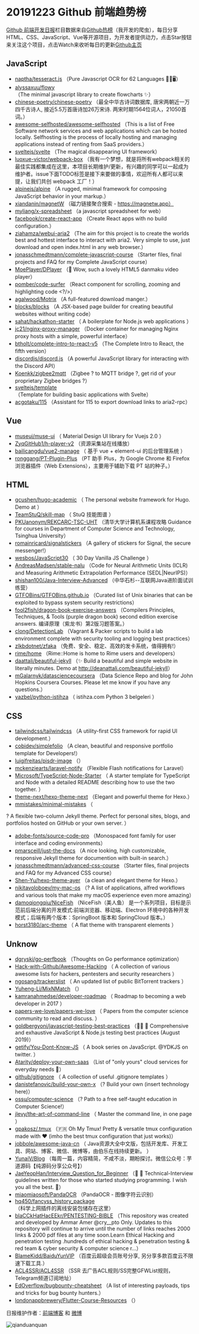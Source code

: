 # 20191223 Github 前端趋势榜

[Github 前端开发日报](https://qdkfweb.cn/c/news)栏目数据来自[Github热榜](https://github.qdkfweb.cn/)（我开发的爬虫），每日分享HTML、CSS、JavaScript、Vue等开源项目，为开发者提供动力，点击Star按钮来关注这个项目，点击Watch来收听每日的更新[Github主页](https://github.com/kujian/githubTrending)
## JavaScript

* [naptha/tesseract.js](https://github.com/naptha/tesseract.js) （Pure Javascript OCR for 62 Languages &#x1f4d6;&#x1f389;&#x1f5a5;）
* [alyssaxuu/flowy](https://github.com/alyssaxuu/flowy) （The minimal javascript library to create flowcharts ✨）
* [chinese-poetry/chinese-poetry](https://github.com/chinese-poetry/chinese-poetry) （最全中华古诗词数据库, 唐宋两朝近一万四千古诗人, 接近5.5万首唐诗加26万宋诗. 两宋时期1564位词人，21050首词。）
* [awesome-selfhosted/awesome-selfhosted](https://github.com/awesome-selfhosted/awesome-selfhosted) （This is a list of Free Software network services and web applications which can be hosted locally. Selfhosting is the process of locally hosting and managing applications instead of renting from SaaS providers.）
* [sveltejs/svelte](https://github.com/sveltejs/svelte) （The magical disappearing UI framework）
* [luoxue-victor/webpack-box](https://github.com/luoxue-victor/webpack-box) （我有一个梦想，就是将所有webpack相关的最佳实践都集成在这里，本项目长期维护/更新，有兴趣的同学可以一起成为维护者。issue下面TODO标签是接下来要做的事情，欢迎所有人都可以来提，让我们共创 webpack 工厂！）
* [alpinejs/alpine](https://github.com/alpinejs/alpine) （A rugged, minimal framework for composing JavaScript behavior in your markup.）
* [xiandanin/magnetW](https://github.com/xiandanin/magnetW) （磁力链接聚合搜索 - https://magnetw.app）
* [myliang/x-spreadsheet](https://github.com/myliang/x-spreadsheet) （a javascript spreadsheet for web）
* [facebook/create-react-app](https://github.com/facebook/create-react-app) （Create React apps with no build configuration.）
* [ziahamza/webui-aria2](https://github.com/ziahamza/webui-aria2) （The aim for this project is to create the worlds best and hottest interface to interact with aria2. Very simple to use, just download and open index.html in any web browser.）
* [jonasschmedtmann/complete-javascript-course](https://github.com/jonasschmedtmann/complete-javascript-course) （Starter files, final projects and FAQ for my Complete JavaScript course）
* [MoePlayer/DPlayer](https://github.com/MoePlayer/DPlayer) （&#x1f36d; Wow, such a lovely HTML5 danmaku video player）
* [pomber/code-surfer](https://github.com/pomber/code-surfer) （React component for scrolling, zooming and highlighting code &lt;?/&gt;）
* [agalwood/Motrix](https://github.com/agalwood/Motrix) （A full-featured download manger.）
* [blocks/blocks](https://github.com/blocks/blocks) （A JSX-based page builder for creating beautiful websites without writing code）
* [sahat/hackathon-starter](https://github.com/sahat/hackathon-starter) （
        A boilerplate for Node.js web applications
      ）
* [jc21/nginx-proxy-manager](https://github.com/jc21/nginx-proxy-manager) （Docker container for managing Nginx proxy hosts with a simple, powerful interface）
* [btholt/complete-intro-to-react-v5](https://github.com/btholt/complete-intro-to-react-v5) （The Complete Intro to React, the fifth version）
* [discordjs/discord.js](https://github.com/discordjs/discord.js) （A powerful JavaScript library for interacting with the Discord API）
* [Koenkk/zigbee2mqtt](https://github.com/Koenkk/zigbee2mqtt) （Zigbee ? to MQTT bridge ?, get rid of your proprietary Zigbee bridges ?）
* [sveltejs/template](https://github.com/sveltejs/template) （Template for building basic applications with Svelte）
* [acgotaku/115](https://github.com/acgotaku/115) （Assistant for 115 to export download links to aria2-rpc）

## Vue

* [museui/muse-ui](https://github.com/museui/muse-ui) （
        Material Design UI library for Vuejs 2.0
      ）
* [ZyqGitHub1/h-player-v2](https://github.com/ZyqGitHub1/h-player-v2) （资源采集站在线播放）
* [bailicangdu/vue2-manage](https://github.com/bailicangdu/vue2-manage) （
        基于 vue + element-ui 的后台管理系统
      ）
* [ronggang/PT-Plugin-Plus](https://github.com/ronggang/PT-Plugin-Plus) （PT 助手 Plus，为 Google Chrome 和 Firefox 浏览器插件（Web Extensions），主要用于辅助下载 PT 站的种子。）

## HTML

* [gcushen/hugo-academic](https://github.com/gcushen/hugo-academic) （
        The personal website framework for Hugo. Demo at
      ）
* [TeamStuQ/skill-map](https://github.com/TeamStuQ/skill-map) （
        StuQ 技能图谱
      ）
* [PKUanonym/REKCARC-TSC-UHT](https://github.com/PKUanonym/REKCARC-TSC-UHT) （清华大学计算机系课程攻略 Guidance for courses in Department of Computer Science and Technology, Tsinghua University）
* [romainricard/signalstickers](https://github.com/romainricard/signalstickers) （A gallery of stickers for Signal, the secure messenger!）
* [wesbos/JavaScript30](https://github.com/wesbos/JavaScript30) （
        30 Day Vanilla JS Challenge
      ）
* [AndreasMadsen/stable-nalu](https://github.com/AndreasMadsen/stable-nalu) （Code for Neural Arithmetic Units (ICLR) and Measuring Arithmetic Extrapolation Performance (SEDL|NeurIPS)）
* [shishan100/Java-Interview-Advanced](https://github.com/shishan100/Java-Interview-Advanced) （中华石杉--互联网Java进阶面试训练营）
* [GTFOBins/GTFOBins.github.io](https://github.com/GTFOBins/GTFOBins.github.io) （Curated list of Unix binaries that can be exploited to bypass system security restrictions）
* [fool2fish/dragon-book-exercise-answers](https://github.com/fool2fish/dragon-book-exercise-answers) （Compilers Principles, Techniques, &amp; Tools (purple dragon book) second edition exercise answers. 编译原理（紫龙书）第2版习题答案。）
* [clong/DetectionLab](https://github.com/clong/DetectionLab) （Vagrant &amp; Packer scripts to build a lab environment complete with security tooling and logging best practices）
* [zlkbdotnet/zfaka](https://github.com/zlkbdotnet/zfaka) （免费、安全、稳定、高效的发卡系统，值得拥有!）
* [rime/home](https://github.com/rime/home) （Rime::Home is home to Rime users and developers）
* [daattali/beautiful-jekyll](https://github.com/daattali/beautiful-jekyll) （✨ Build a beautiful and simple website in literally minutes. Demo at <a href="http://deanattali.com/beautiful-jekyll" rel="nofollow">http://deanattali.com/beautiful-jekyll</a>）
* [mGalarnyk/datasciencecoursera](https://github.com/mGalarnyk/datasciencecoursera) （Data Science Repo and blog for John Hopkins Coursera Courses. Please let me know if you have any questions.）
* [yazbel/python-istihza](https://github.com/yazbel/python-istihza) （
        istihza.com Python 3 belgeleri
      ）

## CSS

* [tailwindcss/tailwindcss](https://github.com/tailwindcss/tailwindcss) （A utility-first CSS framework for rapid UI development.）
* [cobidev/simplefolio](https://github.com/cobidev/simplefolio) （A clean, beautiful and responsive portfolio template for Developers!）
* [luigifreitas/pisdr-image](https://github.com/luigifreitas/pisdr-image) （）
* [mckenziearts/laravel-notify](https://github.com/mckenziearts/laravel-notify) （Flexible Flash notifications for Laravel）
* [Microsoft/TypeScript-Node-Starter](https://github.com/Microsoft/TypeScript-Node-Starter) （
        A starter template for TypeScript and Node with a detailed README describing how to use the two together.
      ）
* [theme-next/hexo-theme-next](https://github.com/theme-next/hexo-theme-next) （Elegant and powerful theme for Hexo.）
* [mmistakes/minimal-mistakes](https://github.com/mmistakes/minimal-mistakes) （
        
? A flexible two-column Jekyll theme. Perfect for personal sites, blogs, and portfolios hosted on GitHub or your own server.
      ）
* [adobe-fonts/source-code-pro](https://github.com/adobe-fonts/source-code-pro) （Monospaced font family for user interface and coding environments）
* [pmarsceill/just-the-docs](https://github.com/pmarsceill/just-the-docs) （A nice looking, high customizable, responsive Jekyll theme for documention with built-in search.）
* [jonasschmedtmann/advanced-css-course](https://github.com/jonasschmedtmann/advanced-css-course) （Starter files, final projects and FAQ for my Advanced CSS course）
* [Shen-Yu/hexo-theme-ayer](https://github.com/Shen-Yu/hexo-theme-ayer) （a clean and elegant theme for Hexo.）
* [nikitavoloboev/my-mac-os](https://github.com/nikitavoloboev/my-mac-os) （? A list of applications, alfred workflows and various tools that make my macOS experience even more amazing）
* [damoqiongqiu/NiceFish](https://github.com/damoqiongqiu/NiceFish) （NiceFish（美人鱼） 是一个系列项目，目标是示范前后端分离的开发模式:前端浏览器、移动端、Electron 环境中的各种开发模式；后端有两个版本：SpringBoot 版本和 SpringCloud 版本。）
* [horst3180/arc-theme](https://github.com/horst3180/arc-theme) （
        A flat theme with transparent elements
      ）

## Unknow

* [dgryski/go-perfbook](https://github.com/dgryski/go-perfbook) （Thoughts on Go performance optimization）
* [Hack-with-Github/Awesome-Hacking](https://github.com/Hack-with-Github/Awesome-Hacking) （
        A collection of various awesome lists for hackers, pentesters and security researchers
      ）
* [ngosang/trackerslist](https://github.com/ngosang/trackerslist) （
        An updated list of public BitTorrent trackers
      ）
* [Yuheng-Li/MixNMatch](https://github.com/Yuheng-Li/MixNMatch) （）
* [kamranahmedse/developer-roadmap](https://github.com/kamranahmedse/developer-roadmap) （
        Roadmap to becoming a web developer in 2017
      ）
* [papers-we-love/papers-we-love](https://github.com/papers-we-love/papers-we-love) （
        Papers from the computer science community to read and discuss.
      ）
* [goldbergyoni/javascript-testing-best-practices](https://github.com/goldbergyoni/javascript-testing-best-practices) （&#x1f4d7;&#x1f310; &#x1f6a2; Comprehensive and exhaustive JavaScript &amp; Node.js testing best practices (August 2019)）
* [getify/You-Dont-Know-JS](https://github.com/getify/You-Dont-Know-JS) （
        A book series on JavaScript. @YDKJS on twitter.
      ）
* [Atarity/deploy-your-own-saas](https://github.com/Atarity/deploy-your-own-saas) （List of "only yours" cloud services for everyday needs &#x1f3f4;）
* [github/gitignore](https://github.com/github/gitignore) （
        A collection of useful .gitignore templates
      ）
* [danistefanovic/build-your-own-x](https://github.com/danistefanovic/build-your-own-x) （? Build your own (insert technology here)）
* [ossu/computer-science](https://github.com/ossu/computer-science) （? Path to a free self-taught education in Computer Science!）
* [jlevy/the-art-of-command-line](https://github.com/jlevy/the-art-of-command-line) （
        Master the command line, in one page
      ）
* [gpakosz/.tmux](https://github.com/gpakosz/.tmux) （&#x1f1eb;&#x1f1f7; Oh My Tmux! Pretty &amp; versatile tmux configuration made with ❤️ (imho the best tmux configuration that just works)）
* [jobbole/awesome-java-cn](https://github.com/jobbole/awesome-java-cn) （
        Java资源大全中文版，包括开发库、开发工具、网站、博客、微信、微博等，由伯乐在线持续更新。
      ）
* [YunaiV/Blog](https://github.com/YunaiV/Blog) （每周一篇，内容精简，不咸不淡，期盼探讨。微信公众号：芋道源码【纯源码分享公众号】）
* [JaeYeopHan/Interview_Question_for_Beginner](https://github.com/JaeYeopHan/Interview_Question_for_Beginner) （&#x1f466; &#x1f467; Technical-Interview guidelines written for those who started studying programming. I wish you all the best. &#x1f47e;）
* [miaomiaosoft/PandaOCR](https://github.com/miaomiaosoft/PandaOCR) （PandaOCR - 图像字符云识别）
* [hq450/fancyss_history_package](https://github.com/hq450/fancyss_history_package) （科学上网插件的离线安装包储存在这里）
* [blaCCkHatHacEEkr/PENTESTING-BIBLE](https://github.com/blaCCkHatHacEEkr/PENTESTING-BIBLE) （This repository was created and developed by Ammar Amer @cry__pto Only. Updates to this repository will continue to arrive until the number of links reaches 2000 links &amp; 2000 pdf files at any time soon.Learn Ethical Hacking and penetration testing .hundreds of ethical hacking &amp; penetration testing &amp; red team &amp; cyber security &amp; computer science r…）
* [BlameKidd/BaiduYunVIP](https://github.com/BlameKidd/BaiduYunVIP) （百度云超级会员账号分享, 另分享多款百度云不限速下载工具.）
* [ACL4SSR/ACL4SSR](https://github.com/ACL4SSR/ACL4SSR) （SSR 去广告ACL规则/SS完整GFWList规则，Telegram频道订阅地址）
* [EdOverflow/bugbounty-cheatsheet](https://github.com/EdOverflow/bugbounty-cheatsheet) （A list of interesting payloads, tips and tricks for bug bounty hunters.）
* [londonappbrewery/Flutter-Course-Resources](https://github.com/londonappbrewery/Flutter-Course-Resources) （）


日报维护作者：[前端博客](https://qdkfweb.cn/) 和 [微博](https://qdkfweb.cn/go/weibo)

![qianduanquan](https://user-images.githubusercontent.com/3055447/38468989-651132ac-3b80-11e8-8e6b-15122322a9d7.png)